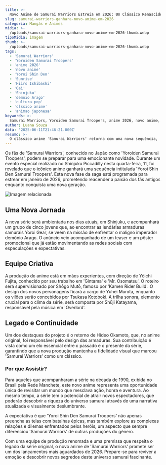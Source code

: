 ```yaml
---
title: >-
  Novo Anime de Samurai Warriors Estreia em 2026: Um Clássico Renascido
slug: samurai-warriors-ganhara-novo-anime-em-2026
categoria: Mangás e Animes
midia: >-
  /uploads/samurai-warriors-ganhara-novo-anime-em-2026-thumb.webp
tipoMidia: imagem
thumb: >-
  /uploads/samurai-warriors-ganhara-novo-anime-em-2026-thumb.webp
tags:
  - 'Samurai Warriors'
  - 'Yoroiden Samurai Troopers'
  - 'anime 2026'
  - 'novo anime'
  - 'Yoroi Shin Den'
  - 'Sunrise'
  - 'Hiiro Ishibashi'
  - 'Gai'
  - 'Shinjuku'
  - 'demnio Arago'
  - 'cultura pop'
  - 'clssico anime'
  - 'animao japonesa'
keywords: >-
  Samurai Warriors, Yoroiden Samurai Troopers, anime 2026, novo anime, Yoroi Shin Den, Sunrise, Hiiro Ishibashi, Gai, Shinjuku, demônio Arago, cultura pop, clássico anime, animação japonesa
author: Luana Souza
data: '2025-06-11T21:46:21.000Z'
resumo: >-
  O clássico anime 'Samurai Warriors' retorna com uma nova sequência, 'Yoroi Shin Den Samurai Troopers', prevista para lançamento em janeiro de 2026. A série promete trazer novos personagens e desafios, mantendo a essência que conquistou os fãs nos anos 1990.
---
```


Os fãs de 'Samurai Warriors', conhecido no Japão como 'Yoroiden Samurai Troopers', podem se preparar para uma emocionante novidade. Durante um evento especial realizado no Shinjuku Piccadilly nesta quarta-feira, 11, foi revelado que o icônico anime ganhará uma sequência intitulada 'Yoroi Shin Den Samurai Troopers'. Esta nova fase da saga está programada para estrear em janeiro de 2026, prometendo reacender a paixão dos fãs antigos enquanto conquista uma nova geração.

![Imagem relacionada](/uploads/samurai-warriors-ganhara-novo-anime-em-2026-0.webp)

## Uma Nova Jornada

A nova série será ambientada nos dias atuais, em Shinjuku, e acompanhará um grupo de cinco jovens que, ao encontrar as lendárias armaduras samurais Yoroi Gear, se veem na missão de enfrentar o maligno imperador demônio Arago. O anúncio veio acompanhado de um teaser e um pôster promocional que já estão movimentando as redes sociais com especulações e expectativas.

## Equipe Criativa

A produção do anime está em mãos experientes, com direção de Yōichi Fujita, conhecido por seu trabalho em 'Gintama' e 'Mr. Osomatsu'. O roteiro será supervisionado por Shōgo Mutō, famoso por 'Kamen Rider Build'. O design dos novos personagens ficará a cargo de Yūhei Murota, enquanto os vilões serão concebidos por Tsukasa Kotoboki. A trilha sonora, elemento crucial para o clima da série, será composta por Shūji Katayama, responsável pela música em 'Overlord'.

## Legado e Continuidade

Um dos destaques do projeto é o retorno de Hideo Okamoto, que, no anime original, foi responsável pelo design das armaduras. Sua contribuição é vista como um elo essencial entre o passado e o presente da série, garantindo que a nova produção mantenha a fidelidade visual que marcou 'Samurai Warriors' como um clássico.

### Por que Assistir?

Para aqueles que acompanharam a série na década de 1990, exibida no Brasil pela Rede Manchete, este novo anime representa uma oportunidade única de revisitar um mundo que mesclava ação, honra e aventura. Ao mesmo tempo, a série tem o potencial de atrair novos espectadores, que poderão descobrir a riqueza do universo samurai através de uma narrativa atualizada e visualmente deslumbrante.

A expectativa é que 'Yoroi Shin Den Samurai Troopers' não apenas preencha as telas com batalhas épicas, mas também explore as complexas relações e dilemas enfrentados pelos heróis, um aspecto que sempre diferenciou 'Samurai Warriors' de outras produções do gênero.

Com uma equipe de produção renomada e uma premissa que respeita o legado da série original, o novo anime de 'Samurai Warriors' promete ser um dos lançamentos mais aguardados de 2026. Prepare-se para reviver a emoção e descobrir novos segredos deste universo samurai fascinante.